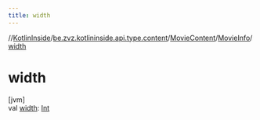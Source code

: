 ```yaml
---
title: width
---
```

//[KotlinInside](../../../../index.html)/[be.zvz.kotlininside.api.type.content](../../index.html)/[MovieContent](../index.html)/[MovieInfo](index.html)/[width](width.html)



# width



[jvm]\
val [width](width.html): [Int](https://kotlinlang.org/api/latest/jvm/stdlib/kotlin/-int/index.html)




